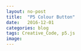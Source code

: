 ```yaml
---
layout: no-post
title:  "P5 Colour Button"
date:   2016-12-01
categories: blog
tags: Creative_Code, p5.js
image:
---
```

<script src="/js/p5Sketches/P5colourButton.js" type="text/javascript"></script>
